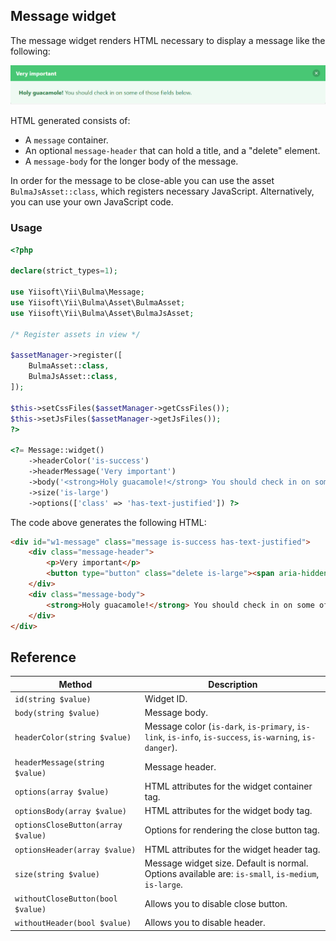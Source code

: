 ## Message widget

The message widget renders HTML necessary to display a message like the following:

<p align="center">
    <img src="images/message.png">
</p>

HTML generated consists of:

- A `message` container.
- An optional `message-header` that can hold a title, and a "delete" element.
- A `message-body` for the longer body of the message.

In order for the message to be close-able you can use the asset `BulmaJsAsset::class`, which registers
necessary JavaScript. Alternatively, you can use your own JavaScript code.

### Usage

```php
<?php

declare(strict_types=1);

use Yiisoft\Yii\Bulma\Message;
use Yiisoft\Yii\Bulma\Asset\BulmaAsset;
use Yiisoft\Yii\Bulma\Asset\BulmaJsAsset;

/* Register assets in view */

$assetManager->register([
    BulmaAsset::class,
    BulmaJsAsset::class,
]);

$this->setCssFiles($assetManager->getCssFiles());
$this->setJsFiles($assetManager->getJsFiles());
?>

<?= Message::widget()
    ->headerColor('is-success')
    ->headerMessage('Very important')
    ->body('<strong>Holy guacamole!</strong> You should check in on some of those fields below.')
    ->size('is-large')
    ->options(['class' => 'has-text-justified']) ?>
```

The code above generates the following HTML:

```html
<div id="w1-message" class="message is-success has-text-justified">
    <div class="message-header">
        <p>Very important</p>
        <button type="button" class="delete is-large"><span aria-hidden="true">&times;</span></button>
    </div>
    <div class="message-body">
        <strong>Holy guacamole!</strong> You should check in on some of those fields below.
    </div>
</div>
```

## Reference

Method                            | Description
----------------------------------|------------
`id(string $value)`               | Widget ID.
`body(string $value)`             | Message body.
`headerColor(string $value)`      | Message color (`is-dark`, `is-primary`, `is-link`, `is-info`, `is-success`, `is-warning`, `is-danger`). 
`headerMessage(string $value)`    | Message header.
`options(array $value)`           | HTML attributes for the widget container tag.
`optionsBody(array $value)`       | HTML attributes for the widget body tag.
`optionsCloseButton(array $value)`| Options for rendering the close button tag.
`optionsHeader(array $value)`     | HTML attributes for the widget header tag.
`size(string $value)`             | Message widget size. Default is normal. Options available are: `is-small`, `is-medium`, `is-large`.
`withoutCloseButton(bool $value)` | Allows you to disable close button.
`withoutHeader(bool $value)`      | Allows you to disable header.
